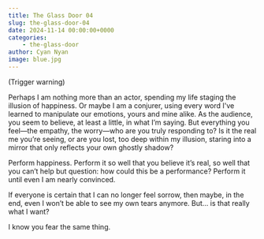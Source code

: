 ```yaml
---
title: The Glass Door 04
slug: the-glass-door-04
date: 2024-11-14 00:00:00+0000
categories:
    - the-glass-door
author: Cyan Nyan
image: blue.jpg
---
```


(Trigger warning)

Perhaps I am nothing more than an actor, spending my life staging the illusion of happiness. Or maybe I am a conjurer, using every word I've learned to manipulate our emotions, yours and mine alike. As the audience, you seem to believe, at least a little, in what I’m saying. But everything you feel—the empathy, the worry—who are you truly responding to? Is it the real me you’re seeing, or are you lost, too deep within my illusion, staring into a mirror that only reflects your own ghostly shadow?

Perform happiness. Perform it so well that you believe it’s real, so well that you can’t help but question: how could this be a performance? Perform it until even I am nearly convinced.

If everyone is certain that I can no longer feel sorrow, then maybe, in the end, even I won’t be able to see my own tears anymore. But… is that really what I want?

I know you fear the same thing.